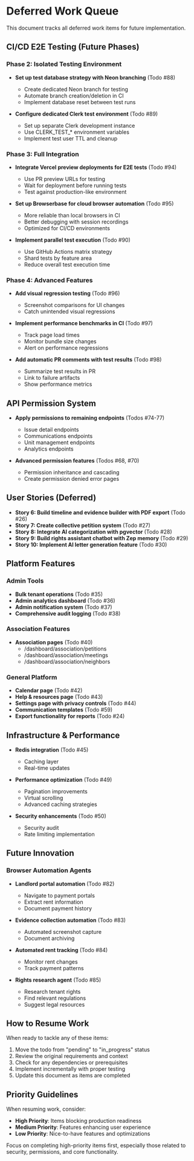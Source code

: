 # Deferred Work Queue

This document tracks all deferred work items for future implementation.

## CI/CD E2E Testing (Future Phases)

### Phase 2: Isolated Testing Environment
- **Set up test database strategy with Neon branching** (Todo #88)
  - Create dedicated Neon branch for testing
  - Automate branch creation/deletion in CI
  - Implement database reset between test runs
  
- **Configure dedicated Clerk test environment** (Todo #89)
  - Set up separate Clerk development instance
  - Use CLERK_TEST_* environment variables
  - Implement test user TTL and cleanup

### Phase 3: Full Integration
- **Integrate Vercel preview deployments for E2E tests** (Todo #94)
  - Use PR preview URLs for testing
  - Wait for deployment before running tests
  - Test against production-like environment
  
- **Set up Browserbase for cloud browser automation** (Todo #95)
  - More reliable than local browsers in CI
  - Better debugging with session recordings
  - Optimized for CI/CD environments
  
- **Implement parallel test execution** (Todo #90)
  - Use GitHub Actions matrix strategy
  - Shard tests by feature area
  - Reduce overall test execution time

### Phase 4: Advanced Features
- **Add visual regression testing** (Todo #96)
  - Screenshot comparisons for UI changes
  - Catch unintended visual regressions
  
- **Implement performance benchmarks in CI** (Todo #97)
  - Track page load times
  - Monitor bundle size changes
  - Alert on performance regressions
  
- **Add automatic PR comments with test results** (Todo #98)
  - Summarize test results in PR
  - Link to failure artifacts
  - Show performance metrics

## API Permission System

- **Apply permissions to remaining endpoints** (Todos #74-77)
  - Issue detail endpoints
  - Communications endpoints
  - Unit management endpoints
  - Analytics endpoints

- **Advanced permission features** (Todos #68, #70)
  - Permission inheritance and cascading
  - Create permission denied error pages

## User Stories (Deferred)

- **Story 6: Build timeline and evidence builder with PDF export** (Todo #26)
- **Story 7: Create collective petition system** (Todo #27)
- **Story 8: Integrate AI categorization with pgvector** (Todo #28)
- **Story 9: Build rights assistant chatbot with Zep memory** (Todo #29)
- **Story 10: Implement AI letter generation feature** (Todo #30)

## Platform Features

### Admin Tools
- **Bulk tenant operations** (Todo #35)
- **Admin analytics dashboard** (Todo #36)
- **Admin notification system** (Todo #37)
- **Comprehensive audit logging** (Todo #38)

### Association Features
- **Association pages** (Todo #40)
  - /dashboard/association/petitions
  - /dashboard/association/meetings
  - /dashboard/association/neighbors

### General Platform
- **Calendar page** (Todo #42)
- **Help & resources page** (Todo #43)
- **Settings page with privacy controls** (Todo #44)
- **Communication templates** (Todo #59)
- **Export functionality for reports** (Todo #24)

## Infrastructure & Performance

- **Redis integration** (Todo #45)
  - Caching layer
  - Real-time updates
  
- **Performance optimization** (Todo #49)
  - Pagination improvements
  - Virtual scrolling
  - Advanced caching strategies

- **Security enhancements** (Todo #50)
  - Security audit
  - Rate limiting implementation

## Future Innovation

### Browser Automation Agents
- **Landlord portal automation** (Todo #82)
  - Navigate to payment portals
  - Extract rent information
  - Document payment history
  
- **Evidence collection automation** (Todo #83)
  - Automated screenshot capture
  - Document archiving
  
- **Automated rent tracking** (Todo #84)
  - Monitor rent changes
  - Track payment patterns
  
- **Rights research agent** (Todo #85)
  - Research tenant rights
  - Find relevant regulations
  - Suggest legal resources

## How to Resume Work

When ready to tackle any of these items:

1. Move the todo from "pending" to "in_progress" status
2. Review the original requirements and context
3. Check for any dependencies or prerequisites
4. Implement incrementally with proper testing
5. Update this document as items are completed

## Priority Guidelines

When resuming work, consider:
- **High Priority**: Items blocking production readiness
- **Medium Priority**: Features enhancing user experience
- **Low Priority**: Nice-to-have features and optimizations

Focus on completing high-priority items first, especially those related to security, permissions, and core functionality.
